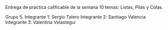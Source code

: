 Entrega de practica calificable de la semana 10
temas: Listas, Pilas y Colas.

Grupo 5.
Integrante 1: Sergio Talero
Integrante 2: Santiago Valencia
Integrante 3: Valentina Velastegui

